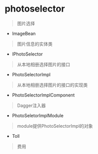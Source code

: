 # photoselector
> 图片选择

- ImageBean
> 图片信息的实体类

- IPhotoSelector
> 从本地相册选择图片的接口

- PhotoSelectorImpl
> 从本地相册选择图片的接口的实现类

- PhotoSelectorImplComponent
> Dagger注入器

- PhotoSeletorImplModule
> module提供PhotoSelectorImpl的对象

- Toll
> 费用














